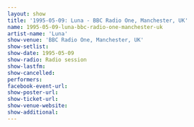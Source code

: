 ```yaml
---
layout: show
title: '1995-05-09: Luna - BBC Radio One, Manchester, UK'
name: 1995-05-09-luna-bbc-radio-one-manchester-uk
artist-name: 'Luna'
show-venue: 'BBC Radio One, Manchester, UK'
show-setlist: 
show-date: 1995-05-09
show-radio: Radio session
show-lastfm: 
show-cancelled: 
performers: 
facebook-event-url: 
show-poster-url: 
show-ticket-url: 
show-venue-website: 
show-additional: 
---
```


